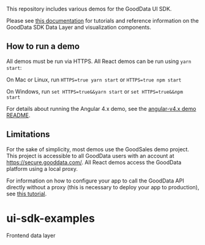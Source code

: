 This repository includes various demos for the GoodData UI SDK.

Please see [this documentation](https://help.gooddata.com/display/bHsp5IhQjuz0e6HS0s76/) for tutorials and reference information on the GoodData SDK Data Layer and visualization components.

## How to run a demo

All demos must be run via HTTPS. All React demos can be run using `yarn start`:

On Mac or Linux, run
`HTTPS=true yarn start`
 or
`HTTPS=true npm start`

On Windows, run
`set HTTPS=true&&yarn start`
 or
`set HTTPS=true&&npm start`

For details about running the Angular 4.x demo, see the [angular-v4.x demo README](angular-v4.x/README.md).

## Limitations

For the sake of simplicity, most demos use the GoodSales demo project. This project is accessible to all GoodData users with an account at https://secure.gooddata.com/. All React demos access the GoodData platform using a local proxy.

For information on how to configure your app to call the GoodData API directly without a proxy (this is necessary to deploy your app to production), see [this tutorial](https://help.gooddata.com/display/bHsp5IhQjuz0e6HS0s76/How+to+Access+the+GoodData+API+Directly).

# ui-sdk-examples
Frontend data layer
